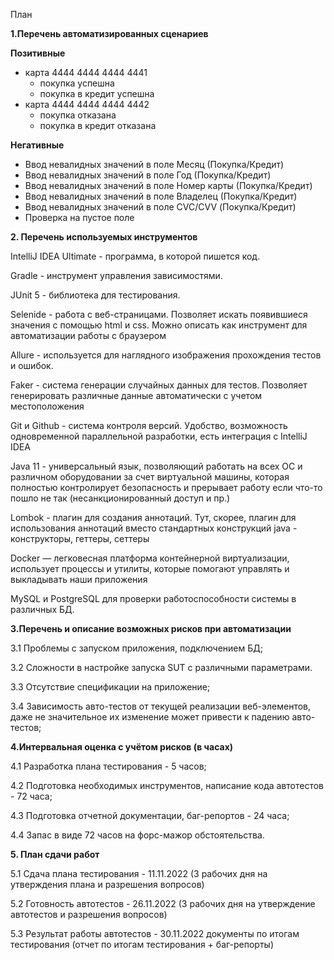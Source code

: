 
План

**1.Перечень автоматизированных сценариев**

**Позитивные**
- карта 4444 4444 4444 4441
    * покупка успешна
    * покупка в кредит успешна
- карта 4444 4444 4444 4442
    * покупка отказана
    * покупка в кредит отказана

**Негативные**
- Ввод невалидных значений в поле Месяц (Покупка/Кредит)
- Ввод невалидных значений в поле Год (Покупка/Кредит)
- Ввод невалидных значений в поле Номер карты (Покупка/Кредит)
- Ввод невалидных значений в поле Владелец (Покупка/Кредит)
- Ввод невалидных значений в поле CVC/CVV (Покупка/Кредит)
- Проверка на пустое поле

**2. Перечень используемых инструментов**

IntelliJ IDEA Ultimate - программа, в которой пишется код.

Gradle - инструмент управления зависимостями.

JUnit 5 - библиотека для тестирования.

Selenide - работа с веб-страницами. Позволяет искать появившиеся значения с помощью html и css. Можно описать как инструмент для автоматизации работы с браузером

Allure - используется для наглядного изображения прохождения тестов и ошибок.

Faker - система генерации случайных данных для тестов. Позволяет генерировать различные данные автоматически с учетом местоположения

Git и Github - система контроля версий. Удобство, возможность одновременной параллельной разработки, есть интеграция с IntelliJ IDEA

Java 11 - универсальный язык, позволяющий работать на всех ОС и различном оборудовании за счет виртуальной машины, которая полностью контролирует безопасность и прерывает работу если что-то пошло не так (несанкционированный доступ и пр.)

Lombok - плагин для создания аннотаций. Тут, скорее, плагин для использования аннотаций вместо стандартных конструкций java - конструкторы, геттеры, сеттеры

Docker — легковесная платформа контейнерной виртуализации, использует процессы и утилиты, которые помогают управлять и выкладывать наши приложения

MySQL и PostgreSQL для проверки работоспособности системы в различных БД.

**3.Перечень и описание возможных рисков при автоматизации**

3.1 Проблемы с запуском приложения, подключением БД;

3.2 Сложности в настройке запуска SUT с различными параметрами.

3.3 Отсутствие спецификации на приложение;

3.4 Зависимость авто-тестов от текущей реализации веб-элементов, даже не значительное их изменение может привести к падению авто-тестов;

**4.Интервальная оценка с учётом рисков (в часах)**

4.1 Разработка плана тестирования - 5 часов;

4.2 Подготовка необходимых инструментов, написание кода автотестов - 72 часа;

4.3 Подготовка отчетной документации, баг-репортов - 24 часа;

4.4 Запас в виде 72 часов на форс-мажор обстоятельства.

**5. План сдачи работ**

5.1 Сдача плана тестирования - 11.11.2022 (3 рабочих дня на утверждения плана и разрешения вопросов)

5.2 Готовность автотестов - 26.11.2022 (3 рабочих дня на утверждение автотестов и разрешения вопросов)

5.3 Результат работы автотестов - 30.11.2022 документы по итогам тестирования (отчет по итогам тестирования + баг-репорты)

